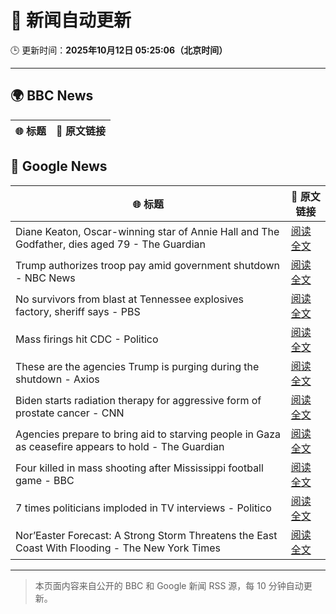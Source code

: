 # 🧠 新闻自动更新

🕒 更新时间：**2025年10月12日 05:25:06（北京时间）**

---

## 🌍 BBC News

| 🌐 标题 | 🔗 原文链接 |
|--------|-------------|

## 📰 Google News

| 🌐 标题 | 🔗 原文链接 |
|--------|-------------|
| Diane Keaton, Oscar-winning star of Annie Hall and The Godfather, dies aged 79 - The Guardian | [阅读全文](https://news.google.com/rss/articles/CBMivgFBVV95cUxQM0V3MmVzSVppdXQtQ29vMENvUk1hSkF3X3RXNVEwbkpWRERpeFd0RlF2dHNlTGNEeW9SUUd5dTBsbXJOR0xBYTRBOGVfdGhmeGZpUHdzRXc3aFJGQUJaUktsdzROXzg1N1djT3prVjJQbGd6RS12RDRIcWtFY0M0RVRmcjlVQmtCeV9KbTh5MW1jMGNMeUxuRkhJX1ZPd1liLUNoZ0NrTDBmVnktVlkyNFRQOTg5VWNOa2luVldR?oc=5) |
| Trump authorizes troop pay amid government shutdown - NBC News | [阅读全文](https://news.google.com/rss/articles/CBMitAFBVV95cUxOTHk5Q3BDeG9GSTItbF9XY1BQbHRBOE1nbW5BRHEzNTVNaEhCRHltazY0SmdCcXV6c2x0QU1KM29fRURMNmZ3VEJ1M2xxR05hOWUwWjVfcWdMQjQzTlZtemZBNm01RHgzbXZsWGhTTThzdmFkSFVZbjRSUzJsazlNTzktY0tJN3JRU1ZhaDg3N1Z3eERvVzYzVmpjV01SMlgtdVJTQ3VkbHB5SS01azhxOE5JNDjSAVZBVV95cUxQNzFvcHdBZElabllVMEpWVHE2aEZHaXJJeUFCNGhKdkxmc3VnZUhWdXVhdE5sQzhXWDk1SXdTQWE5NW1pR1oyUC1vVUV4SDVWcHdqV0kwQQ?oc=5) |
| No survivors from blast at Tennessee explosives factory, sheriff says - PBS | [阅读全文](https://news.google.com/rss/articles/CBMipwFBVV95cUxNZDlEdUlvcjM0RXVSaHo4ZDZuVzF5QVMxMFNZRTdLWlhucUxYUEpHNk9TQXllbjhaLW1vUFBnVXZiOFUyeXZZaEZPZE5QdmM5Ym1NRkY5cXVCd2UySlBicEx3aVJGZHZBVnQwWHVneHlOZjRTNk9oOWRZWXZncUFJNV91OG1WbjEyVzZRTVpPZzhfd3U1VENhX25yTXhjUDVqNlUtLVR6OA?oc=5) |
| Mass firings hit CDC - Politico | [阅读全文](https://news.google.com/rss/articles/CBMieEFVX3lxTE16LW5fM0ZoRnBfeWRvcGRXTnpNTzJ2bjR0WjB5a2dLSTRVTy1rQWJReVFzcW9VYVNtVjZiaU1wblpuQWx2UWJHZnBZVV9FMmtGN0xuQUotZmtycnU2YVVMdjFfclpPRHBZbXowZ3o2S2NVeDlJeTcybQ?oc=5) |
| These are the agencies Trump is purging during the shutdown - Axios | [阅读全文](https://news.google.com/rss/articles/CBMihwFBVV95cUxPRVBKWGlleDdxa1ZsSDhrMHBscmhfdkNjVnhEUXdzMWM0ZVI5S3VENzFveFhBajB0enNLU0JlTTFXc2RzQU1iWG1HQmRhQzdMQTNjZ19faVZ4MnctR0VadERWWmJjNFdRX3QxZFQycVBna0ltWXVFY2pvSFVwNVl4amxGN1hIZzQ?oc=5) |
| Biden starts radiation therapy for aggressive form of prostate cancer - CNN | [阅读全文](https://news.google.com/rss/articles/CBMif0FVX3lxTE9XN1BtU3NYQmtzOFZPcklzemp0c3pvWHRuZFNaRi0tNUQxUGY1TjJJbG52QzRBdXYwWklMbHNkVzdOSUt6QW5seS1rNmJ2SnZBXzNSd203cWFGZGY3US1pMG5IMXpTT1E0azBCbS03bzFaaVZHY0JjMktSVUhma3M?oc=5) |
| Agencies prepare to bring aid to starving people in Gaza as ceasefire appears to hold - The Guardian | [阅读全文](https://news.google.com/rss/articles/CBMiywFBVV95cUxNQl9Icklrc0RScDlhSU1yTlVxcnZSWUV5b3dweGdqNXlwWE9rNGFyRHBCMk5hTTVSYzNrZWJsaFlwLS1URzJWMWluUV96ZkNvRlZwY0dUbjNidjBKWjFZbzVYLUxuQzRWYzRkdkl3QjRHWDVtb3dUTTYyYlJVRF9ERjNQRmdjeUxMaWdvN2lXNDJSSHpudzh6T2w2dDNkUmViSzBYdURjVG9uLWpXZk1zT0o2MXdjcHhockNfQnRHZHlEbVlvbkNOMVkzcw?oc=5) |
| Four killed in mass shooting after Mississippi football game - BBC | [阅读全文](https://news.google.com/rss/articles/CBMiWkFVX3lxTFBSeE1Tb2pXTEJRblRONHNXV1ZXdVhadWpVMHVxNGYzX29McjZ2aXR1OHVDT1F0eTV0Vmt5ZmhFcERMVV9reDFRRkFxV3EwUHhRRzR4U3ZGR0pDZ9IBX0FVX3lxTE51QUx1bGM0ak9mQmZLdlRDVkJPVXZoZWRQY1h3QzdUUEZPNEJSQjdhbE9WLUxaLWdOcVp2WUZQVzhBdXhkdVlrM2pWaWVpVVN1c2h3amdlS2xMc1NENDRF?oc=5) |
| 7 times politicians imploded in TV interviews - Politico | [阅读全文](https://news.google.com/rss/articles/CBMigAFBVV95cUxQX0NkcUhDeG1lWGQ2ZmtGaHlOTjREclUzM1phWF9sQk1ycHd0eDJmQTFra0FWMWpCdjM3RVdHckFrMDVjYVNnSlppNHVBRzhwR1hkTHVTOTZlbkM0WV9xR1hOLW5mWjNkTk1OaXpsWUNHNUJaTk5BZExocmptZDZRYQ?oc=5) |
| Nor’Easter Forecast: A Strong Storm Threatens the East Coast With Flooding - The New York Times | [阅读全文](https://news.google.com/rss/articles/CBMikwFBVV95cUxPdEdMMXFQODMzUnd2QzRLbDEySGdXX3hkd3drVkxZd3FjdjlVM1Y4M2JoTmt4WERxblBMbHlUR3FzbDNSd2NuajFfanI5WFBHSWNBX0dwaUQ4VUpNRTJjQVhMSFV1Q3ZnOGdkcG1id0ZnZWY1UUN2U01zR0M2SEw2Y3VhSjF1Wkh0aFIza1BiRmdGNFk?oc=5) |

---
> 本页面内容来自公开的 BBC 和 Google 新闻 RSS 源，每 10 分钟自动更新。